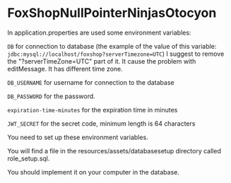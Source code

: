 # FoxShopNullPointerNinjasOtocyon

In application.properties are used some environment variables:

`DB` for connection to database (the example of the value of this
variable: `jdbc:mysql://localhost/foxshop?serverTimezone=UTC`)
I suggest to remove the "?serverTimeZone=UTC" part of it. It cause the problem with editMessage. It has different time zone.

`DB_USERNAME` for username for connection to the database

`DB_PASSWORD` for the password.

`expiration-time-minutes` for the expiration time in minutes

`JWT_SECRET` for the secret code, minimum length is 64 characters

You need to set up these environment variables.


You will find a file in the resources/assets/databasesetup directory called role_setup.sql.

You should implement it on your computer in the database.

